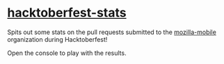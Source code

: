 # [hacktoberfest-stats](https://github.com/NotWoods/hacktoberfest-stats)

Spits out some stats on the pull requests submitted to the
[mozilla-mobile](https://github.com/mozilla-mobile/) organization during
Hacktoberfest!

Open the console to play with the results.

<script>
fetch('contributions.json')
    .then(res => res.json())
    .then(json => {
        self.contributions = json;
        console.log('Try out the `contributions` object!')
    })
</script>
